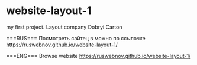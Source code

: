 # website-layout-1
my first project. Layout company Dobryi Carton
 
 
===RUS===
Посмотреть сайтец в можно по ссылочке https://ruswebnov.github.io/website-layout-1/



===ENG===
Browse website https://ruswebnov.github.io/website-layout-1/
